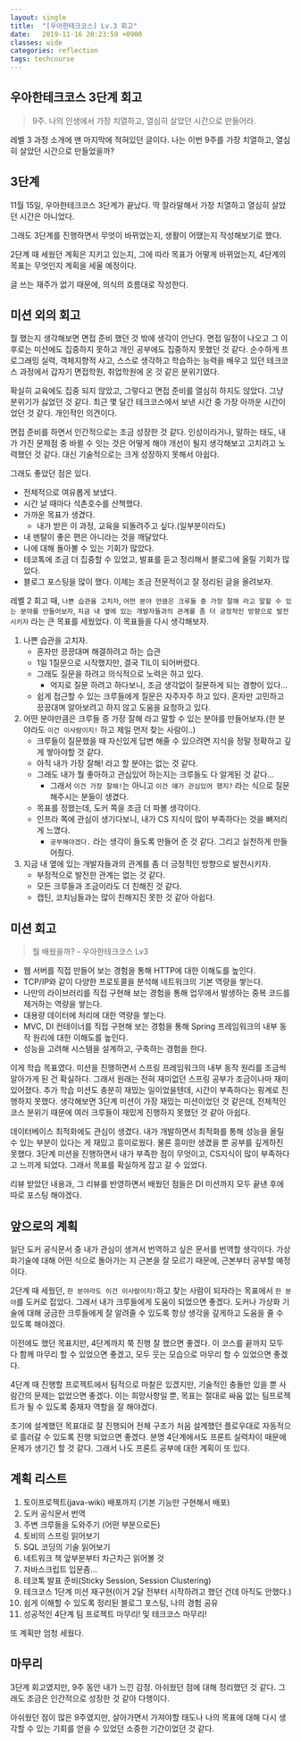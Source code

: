 ```yaml
---
layout: single
title:  "[우아한테크코스] Lv.3 회고"
date:   2019-11-16 20:23:59 +0900
classes: wide
categories: reflection
tags: techcourse
---
```


## 우아한테크코스 3단계 회고

> 9주. 나의 인생에서 가장 치열하고, 열심히 살았던 시간으로 만들어라.

레벨 3 과정 소개에 맨 마지막에 적혀있던 글이다. 나는 이번 9주를 가장 치열하고, 열심히 살았던 시간으로 만들었을까?

## 3단계

11월 15일, 우아한테크코스 3단계가 끝났다. 딱 잘라말해서 가장 치열하고 열심히 살았던 시간은 아니었다.

그래도 3단계를 진행하면서 무엇이 바뀌었는지, 생활이 어땠는지 작성해보기로 했다.

2단계 때 세웠던 계획은 지키고 있는지, 그에 따라 목표가 어떻게 바뀌었는지, 4단계의 목표는 무엇인지 계획을 세울 예정이다.

글 쓰는 재주가 없기 때문에, 의식의 흐름대로 작성한다.

## 미션 외의 회고

뭘 했는지 생각해보면 면접 준비 했던 것 밖에 생각이 안난다. 면접 일정이 나오고 그 이후로는 미션에도 집중하지 못하고 개인 공부에도 집중하지 못했던 것 같다. 순수하게 프로그래밍 실력, 객체지향적 사고, 스스로 생각하고 학습하는 능력을 배우고 있던 테크코스 과정에서 갑자기 면접학원, 취업학원에 온 것 같은 분위기였다.

확실히 교육에도 집중 되지 않았고, 그렇다고 면접 준비를 열심히 하지도 않았다. 그냥 분위기가 싫었던 것 같다. 최근 몇 달간 테크코스에서 보낸 시간 중 가장 아까운 시간이었던 것 같다. 개인적인 의견이다.

면접 준비를 하면서 인간적으로는 조금 성장한 것 같다. 인성이라거나, 말하는 태도, 내가 가진 문제점 중 바뀔 수 잇는 것은 어떻게 해야 개선이 될지 생각해보고 고치려고 노력했던 것 같다. 대신 기술적으로는 크게 성장하지 못해서 아쉽다.

그래도 좋았던 점은 있다.

- 전체적으로 여유롭게 보냈다.
- 시간 날 때마다 석촌호수를 산책했다.
- 가까운 목표가 생겼다.
  - 내가 받은 이 과정, 교육을 되돌려주고 싶다.(일부분이라도)
- 내 멘탈이 좋은 편은 아니라는 것을 깨달았다.
- 나에 대해 돌아볼 수 있는 기회가 많았다.
- 테코톡에 조금 더 집중할 수 있었고, 발표를 듣고 정리해서 블로그에 올릴 기회가 많았다.
- 블로그 포스팅을 많이 했다. 이제는 조금 전문적이고 잘 정리된 글을 올려보자.

레벨 2 회고 때, `나쁜 습관을 고치자`, `어떤 분야 만큼은 크루들 중 가장 잘해 라고 말할 수 있는 분야를 만들어보자`, `지금 내 옆에 있는 개발자들과의 관계를 좀 더 긍정적인 방향으로 발전 시키자` 라는 큰 목표를 세웠었다. 이 목표들을 다시 생각해보자.

1. 나쁜 습관을 고치자.
   - 혼자만 끙끙대며 해결하려고 하는 습관
   - 1일 1질문으로 시작했지만, 결국 TIL이 되어버렸다.
   - 그래도 질문을 하려고 의식적으로 노력은 하고 있다.
     - 억지로 질문 하려고 하다보니, 조금 생각없이 질문하게 되는 경향이 있다...
   - 쉽게 접근할 수 있는 크루들에게 질문은 자주자주 하고 있다. 혼자만 고민하고 끙끙대며 알아보려고 하지 않고 도움을 요청하고 있다.
2. 어떤 분야만큼은 크루들 중 가장 잘해 라고 말할 수 있는 분야를 만들어보자.(한 분야라도 `이건 이사람이지!` 하고 제일 먼저 찾는 사람이..)
   - 크루들이 질문했을 때 자신있게 답변 해줄 수 있으려면 지식을 정말 정확하고 깊게 쌓아야할 것 같다.
   - 아직 내가 가장 잘해! 라고 할 분야는 없는 것 같다.
   - 그래도 내가 뭘 좋아하고 관심있어 하는지는 크루들도 다 알게된 것 같다...
     - 그래서 `이건 가장 잘해!`는 아니고 `이건 얘가 관심있어 했지?` 라는 식으로 질문 해주시는 분들이 생겼다.
   - 목표를 정했는데, 도커 쪽을 조금 더 파볼 생각이다.
   - 인프라 쪽에 관심이 생기다보니, 내가 CS 지식이 많이 부족하다는 것을 뼈저리게 느꼈다.
     - `공부해야겠다.` 라는 생각이 들도록 만들어 준 것 같다. 그리고 실천하게 만들어줬다.
3. 지금 내 옆에 있는 개발자들과의 관계를 좀 더 긍정적인 방향으로 발전시키자.
   - 부정적으로 발전한 관계는 없는 것 같다.
   - 모든 크루들과 조금이라도 더 친해진 것 같다.
   - 캡틴, 코치님들과는 많이 친해지진 못한 것 같아 아쉽다.

## 미션 회고

> 뭘 배웠을까? - 우아한테크코스 Lv3

- 웹 서버를 직접 만들어 보는 경험을 통해 HTTP에 대한 이해도를 높인다.
- TCP/IP와 같이 다양한 프로토콜을 분석해 네트워크의 기본 역량을 쌓는다.
- 나만의 라이브러리를 직접 구현해 보는 경험을 통해 업무에서 발생하는 중복 코드를 제거하는 역량을 쌓는다.
- 대용량 데이터에 처리에 대한 역량을 쌓는다.
- MVC, DI 컨테이너를 직접 구현해 보는 경험을 통해 Spring 프레임워크의 내부 동작 원리에 대한 이해도를 높인다.
- 성능을 고려해 시스템을 설계하고, 구축하는 경험을 한다.

이게 학습 목표였다. 미션을 진행하면서 스프링 프레임워크의 내부 동작 원리를 조금씩 알아가게 된 건 확실하다. 그래서 원래는 전혀 재미없던 스프링 공부가 조금이나마 재미있어졌다. 추가 학습 미션도 충분히 재밌는 일이었을텐데, 시간이 부족하다는 핑계로 진행하지 못했다. 생각해보면 3단계 미션이 가장 재밌는 미션이었던 것 같은데, 전체적인 코스 분위기 때문에 여러 크루들이 재밌게 진행하지 못했던 것 같아 아쉽다.

데이터베이스 최적화에도 관심이 생겼다. 내가 개발하면서 최적화를 통해 성능을 올릴 수 있는 부분이 있다는 게 재밌고 흥미로웠다. 물론 흥미만 생겼을 뿐 공부를 깊게하진 못했다. 3단계 미션을 진행하면서 내가 부족한 점이 무엇이고, CS지식이 많이 부족하다고 느끼게 되었다. 그래서 목표를 확실하게 잡고 갈 수 있었다.

리뷰 받았던 내용과, 그 리뷰를 반영하면서 배웠던 점들은 DI 미션까지 모두 끝낸 후에 따로 포스팅 해야겠다.

## 앞으로의 계획

일단 도커 공식문서 중 내가 관심이 생겨서 번역하고 싶은 문서를 번역할 생각이다. 가상화기술에 대해 어떤 식으로 돌아가는 지 근본을 잘 모르기 때문에, 근본부터 공부할 예정이다.

2단계 때 세웠던, `한 분야라도 이건 이사람이지!`하고 찾는 사람이 되자라는 목표에서 `한 분야`를 도커로 잡았다. 그래서 내가 크루들에게 도움이 되었으면 좋겠다. 도커나 가상화 기술에 대해 궁금한 크루들에게 잘 알려줄 수 있도록 항상 생각을 깊게하고 도움을 줄 수 있도록 해야겠다.

이전에도 했던 목표지만, 4단계까지 쭉 진행 잘 했으면 좋겠다. 이 코스를 끝까지 모두 다 함께 마무리 할 수 있었으면 좋겠고, 모두 웃는 모습으로 마무리 할 수 있었으면 좋겠다.

4단계 때 진행할 프로젝트에서 팀적으로 마찰은 있겠지만, 기술적인 충돌만 있을 뿐 사람간의 문제는 없었으면 좋겠다. 이는 희망사항일 뿐, 목표는 절대로 싸움 없는 팀프로젝트가 될 수 있도록 중재자 역할을 잘 해야겠다.

초기에 설계했던 목표대로 잘 진행되어 전체 구조가 처음 설계했던 플로우대로 자동적으로 흘러갈 수 있도록 진행 되었으면 좋겠다. 분명 4단계에서도 프론트 실력차이 때문에 문제가 생기긴 할 것 같다. 그래서 나도 프론트 공부에 대한 계획이 또 있다.

## 계획 리스트

1. 토이프로젝트(java-wiki) 배포까지 (기본 기능만 구현해서 배포)
2. 도커 공식문서 번역
3. 주변 크루들을 도와주기 (어떤 부분으로든)
4. 토비의 스프링 읽어보기
5. SQL 코딩의 기술 읽어보기
6. 네트워크 책 앞부분부터 차근차근 읽어볼 것
7. 자바스크립트 입문좀...
8. 테코톡 발표 준비(Sticky Session, Session Clustering)
9. 테크코스 1단계 미션 재구현(이거 2달 전부터 시작하려고 했던 건데 아직도 안했다.)
10. 쉽게 이해할 수 있도록 정리된 블로그 포스팅, 나의 경험 공유
11. 성공적인 4단계 팀 프로젝트 마무리! 및 테크코스 마무리!

또 계획만 엄청 세웠다.

## 마무리

3단계 회고였지만, 9주 동안 내가 느낀 감정. 아쉬웠던 점에 대해 정리했던 것 같다. 그래도 조금은 인간적으로 성장한 것 같아 다행이다.

아쉬웠던 점이 많은 9주였지만, 살아가면서 가져야할 태도나 나의 목표에 대해 다시 생각할 수 있는 기회를 얻을 수 있었던 소중한 기간이었던 것 같다.
